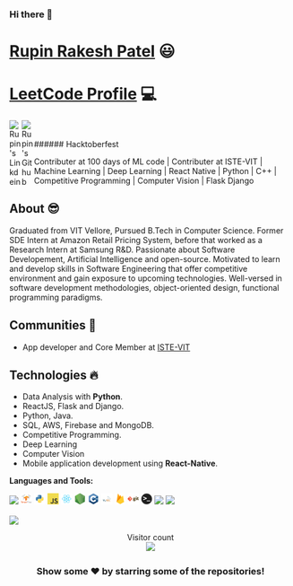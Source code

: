### Hi there 👋
 # <a href="https://www.linkedin.com/in/rupin-patel-b1243718b/">Rupin Rakesh Patel</a> :smiley:
  # <a href="https://leetcode.com/patel_rupin_/">LeetCode Profile</a> :computer:
 
<a href="https://www.linkedin.com/in/rupin-patel-b1243718b/">
  <img align="left" alt="Rupin's Linkdein" width="22px" src="https://cdn.jsdelivr.net/npm/simple-icons@v3/icons/linkedin.svg" />
</a>


<a href="https://github.com/patel-rupin2000">
  <img align="left" alt="Rupin's Github" width="22px" src="https://cdn.jsdelivr.net/npm/simple-icons@v3/icons/github.svg" />
</a>


<br/>
<br/>
###### Hacktoberfest




Contributer at 100 days of ML code | Contributer at ISTE-VIT | Machine Learning | Deep Learning | React Native | Python | C++ | Competitive Programming | Computer Vision | Flask Django

## About :sunglasses:
Graduated from VIT Vellore, Pursued B.Tech in Computer Science. Former SDE Intern at Amazon Retail Pricing System, before that worked as a Research Intern at Samsung R&D. Passionate about Software Developement, Artificial Intelligence and open-source. Motivated to learn and develop skills in Software Engineering that offer competitive environment and gain exposure to upcoming technologies. Well-versed in software development methodologies, object-oriented design, functional programming paradigms.

## Communities :dancers:
- App developer and Core Member at [ISTE-VIT](https://istevit.in/)

## Technologies :fire:
- Data Analysis with **Python**.
- ReactJS, Flask and Django.
- Python, Java.
- SQL, AWS, Firebase and MongoDB.
- Competitive Programming.
- Deep Learning
- Computer Vision
- Mobile application development using **React-Native**.

**Languages and Tools:**  

<code><img height="20" src="https://pytorch.org/assets/images/pytorch-logo.png"></code>
<code><img height="20" src="https://raw.githubusercontent.com/github/explore/80688e429a7d4ef2fca1e82350fe8e3517d3494d/topics/tensorflow/tensorflow.png"></code>
<code><img height="20" src="https://raw.githubusercontent.com/github/explore/80688e429a7d4ef2fca1e82350fe8e3517d3494d/topics/python/python.png"></code>
<code><img height="20" src="https://raw.githubusercontent.com/github/explore/80688e429a7d4ef2fca1e82350fe8e3517d3494d/topics/javascript/javascript.png"></code>
<code><img height="20" src="https://raw.githubusercontent.com/github/explore/80688e429a7d4ef2fca1e82350fe8e3517d3494d/topics/react/react.png"></code>
<code><img height="20" src="https://raw.githubusercontent.com/github/explore/80688e429a7d4ef2fca1e82350fe8e3517d3494d/topics/nodejs/nodejs.png"></code>
<code><img height="20" src="https://raw.githubusercontent.com/github/explore/80688e429a7d4ef2fca1e82350fe8e3517d3494d/topics/cpp/cpp.png"></code>
<code><img height="20" src="https://raw.githubusercontent.com/github/explore/80688e429a7d4ef2fca1e82350fe8e3517d3494d/topics/mysql/mysql.png"></code>
<code><img height="20" src="https://raw.githubusercontent.com/github/explore/80688e429a7d4ef2fca1e82350fe8e3517d3494d/topics/firebase/firebase.png"></code>
<code><img height="20" src="https://raw.githubusercontent.com/github/explore/80688e429a7d4ef2fca1e82350fe8e3517d3494d/topics/git/git.png"></code>
<code><img height="20" src="https://raw.githubusercontent.com/github/explore/80688e429a7d4ef2fca1e82350fe8e3517d3494d/topics/terminal/terminal.png"></code>
<code><img height="20" src="https://static.djangoproject.com/img/logos/django-logo-negative.png"></code>
<code><img height="20" src="https://upload.wikimedia.org/wikipedia/commons/thumb/3/3c/Flask_logo.svg/1200px-Flask_logo.svg.png"></code>


<a href="https://github.com/patel-rupin2000">
  <img align="center" src="https://github-readme-stats.vercel.app/api/top-langs/?username=patel-rupin2000&theme=radical&hide=glsl,python" />
</a>






<p align="center"> 
  Visitor count<br>
  <img src="https://profile-counter.glitch.me/patel-rupin2000/count.svg" />
</p>


<div align="center">

### Show some ❤️ by starring some of the repositories!

</div>

